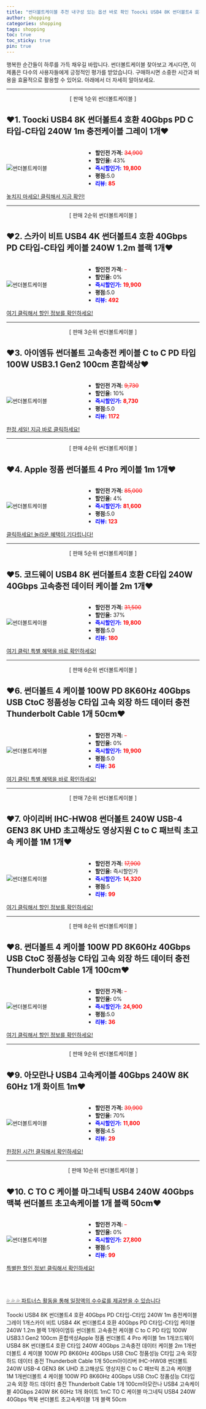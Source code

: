 ```yaml
---
title: "썬더볼트케이블 추천 내구성 있는 옵션 바로 확인 Toocki USB4 8K 썬더볼트4 호환"
author: shopping
categories: shopping
tags: shopping
toc: true
toc_sticky: true
pin: true
---
```

행복한 순간들이 하루를 가득 채우길 바랍니다. 썬더볼트케이블 찾아보고 계시다면, 이 제품은 다수의 사용자들에게 긍정적인 평가를 받았습니다. 구매하시면 소중한 시간과 비용을 효율적으로 활용할 수 있어요. 아래에서 더 자세히 알아보세요.

---
<p class="toplist" style="margin: 0 auto; display: block; width: fit-content;">[ 판매 1순위 썬더볼트케이블 ]</p>

<h2><strong>❤️1. Toocki USB4 8K 썬더볼트4 호환 40Gbps PD C타입-C타입 240W 1m 충전케이블 그레이 1개❤️</strong></h2>

<div style="display: flex; align-items: center;">
    <div style="flex: 0.4;">
        <img src="https://thumbnail9.coupangcdn.com/thumbnails/remote/230x230ex/image/vendor_inventory/5736/f69c6d9416edb758fc50a8a5ff96ad20fd05c305b2e0bc30a752a238ebdb.jpg" alt="썬더볼트케이블" style="max-width: 100%;">
    </div>
    <div style="flex: 0.6; margin-left: 10px;">
        <ul>
            <li><strong>할인전 가격:</strong> <del style="color: red;">34,900</del></li>
            <li><strong>할인율:</strong> 43%</li>
            <li><span style='color:blue'><strong>즉시할인가:</strong></span> <span style='color:red'><strong>19,800</strong></span></li>
            <li><strong>평점:</strong>5.0</li>
            <li><span style='color:blue'><strong>리뷰:</strong></span> <span style='color:red'><strong>85</strong></span></li>
        </ul>
    </div>
</div>
<div class="center">
    <a href="https://selin100587001.github.io?lptag=AF9450613&subid=githubio&pageKey=7865476387&traceid=V0-153&itemId=21473537661&vendorItemId=89136818012" class="myButton">
        놓치지 마세요! 클릭해서 지금 확인!
    </a>
</div>


---
<p class="toplist" style="margin: 0 auto; display: block; width: fit-content;">[ 판매 2순위 썬더볼트케이블 ]</p>

<h2><strong>❤️2. 스카이 비트 USB4 4K 썬더볼트4 호환 40Gbps PD C타입-C타입 케이블 240W 1.2m 블랙 1개❤️</strong></h2>

<div style="display: flex; align-items: center;">
    <div style="flex: 0.4;">
        <img src="https://thumbnail6.coupangcdn.com/thumbnails/remote/230x230ex/image/rs_quotation_api/evnkusi8/dfde1042f631406fa3b96e32d3427ffb.jpg" alt="썬더볼트케이블" style="max-width: 100%;">
    </div>
    <div style="flex: 0.6; margin-left: 10px;">
        <ul>
            <li><strong>할인전 가격:</strong> <del style="color: red;">-</del></li>
            <li><strong>할인율:</strong> 0%</li>
            <li><span style='color:blue'><strong>즉시할인가:</strong></span> <span style='color:red'><strong>19,900</strong></span></li>
            <li><strong>평점:</strong>5.0</li>
            <li><span style='color:blue'><strong>리뷰:</strong></span> <span style='color:red'><strong>492</strong></span></li>
        </ul>
    </div>
</div>
<div class="center">
    <a href="https://selin100587001.github.io?lptag=AF9450613&subid=githubio&pageKey=6622650639&traceid=V0-153&itemId=15063839897&vendorItemId=82286177622" class="myButton">
        여기 클릭해서 할인 정보를 확인하세요!
    </a>
</div>


---
<p class="toplist" style="margin: 0 auto; display: block; width: fit-content;">[ 판매 3순위 썬더볼트케이블 ]</p>

<h2><strong>❤️3. 아이엠듀 썬더볼트 고속충전 케이블 C to C PD 타입 100W USB3.1 Gen2 100cm 혼합색상❤️</strong></h2>

<div style="display: flex; align-items: center;">
    <div style="flex: 0.4;">
        <img src="https://thumbnail6.coupangcdn.com/thumbnails/remote/230x230ex/image/retail/images/1004584347434077-07fd7c7a-b484-4c0b-a6c2-9d173945814c.jpg" alt="썬더볼트케이블" style="max-width: 100%;">
    </div>
    <div style="flex: 0.6; margin-left: 10px;">
        <ul>
            <li><strong>할인전 가격:</strong> <del style="color: red;">9,730</del></li>
            <li><strong>할인율:</strong> 10%</li>
            <li><span style='color:blue'><strong>즉시할인가:</strong></span> <span style='color:red'><strong>8,730</strong></span></li>
            <li><strong>평점:</strong>5.0</li>
            <li><span style='color:blue'><strong>리뷰:</strong></span> <span style='color:red'><strong>1172</strong></span></li>
        </ul>
    </div>
</div>
<div class="center">
    <a href="https://selin100587001.github.io?lptag=AF9450613&subid=githubio&pageKey=2228239915&traceid=V0-153&itemId=3801217994&vendorItemId=71786192413" class="myButton">
        한정 세일! 지금 바로 클릭하세요!
    </a>
</div>


---
<p class="toplist" style="margin: 0 auto; display: block; width: fit-content;">[ 판매 4순위 썬더볼트케이블 ]</p>

<h2><strong>❤️4. Apple 정품 썬더볼트 4 Pro 케이블 1m 1개❤️</strong></h2>

<div style="display: flex; align-items: center;">
    <div style="flex: 0.4;">
        <img src="https://thumbnail6.coupangcdn.com/thumbnails/remote/230x230ex/image/retail/images/2023/09/18/13/2/b3869c9a-21c4-4821-8338-aca60093bf86.jpg" alt="썬더볼트케이블" style="max-width: 100%;">
    </div>
    <div style="flex: 0.6; margin-left: 10px;">
        <ul>
            <li><strong>할인전 가격:</strong> <del style="color: red;">85,000</del></li>
            <li><strong>할인율:</strong> 4%</li>
            <li><span style='color:blue'><strong>즉시할인가:</strong></span> <span style='color:red'><strong>81,600</strong></span></li>
            <li><strong>평점:</strong>5.0</li>
            <li><span style='color:blue'><strong>리뷰:</strong></span> <span style='color:red'><strong>123</strong></span></li>
        </ul>
    </div>
</div>
<div class="center">
    <a href="https://selin100587001.github.io?lptag=AF9450613&subid=githubio&pageKey=6396255739&traceid=V0-153&itemId=20130420743&vendorItemId=87224456665" class="myButton">
        클릭하세요! 놀라운 혜택이 기다립니다!
    </a>
</div>


---
<p class="toplist" style="margin: 0 auto; display: block; width: fit-content;">[ 판매 5순위 썬더볼트케이블 ]</p>

<h2><strong>❤️5. 코드웨이 USB4 8K 썬더볼트4 호환 C타입 240W 40Gbps 고속충전 데이터 케이블 2m 1개❤️</strong></h2>

<div style="display: flex; align-items: center;">
    <div style="flex: 0.4;">
        <img src="https://thumbnail10.coupangcdn.com/thumbnails/remote/230x230ex/image/vendor_inventory/3330/fef09cd5421bf941bc737e403a9b90eb6add09223ff7ab80f6837e32d244.jpg" alt="썬더볼트케이블" style="max-width: 100%;">
    </div>
    <div style="flex: 0.6; margin-left: 10px;">
        <ul>
            <li><strong>할인전 가격:</strong> <del style="color: red;">31,500</del></li>
            <li><strong>할인율:</strong> 37%</li>
            <li><span style='color:blue'><strong>즉시할인가:</strong></span> <span style='color:red'><strong>19,800</strong></span></li>
            <li><strong>평점:</strong>5.0</li>
            <li><span style='color:blue'><strong>리뷰:</strong></span> <span style='color:red'><strong>180</strong></span></li>
        </ul>
    </div>
</div>
<div class="center">
    <a href="https://selin100587001.github.io?lptag=AF9450613&subid=githubio&pageKey=8087835532&traceid=V0-153&itemId=22831071581&vendorItemId=89879869553" class="myButton">
        여기 클릭! 특별 혜택을 바로 확인하세요!
    </a>
</div>


---
<p class="toplist" style="margin: 0 auto; display: block; width: fit-content;">[ 판매 6순위 썬더볼트케이블 ]</p>

<h2><strong>❤️6. 썬더볼트 4 케이블 100W PD 8K60Hz 40Gbps USB CtoC 정품성능 C타입 고속 외장 하드 데이터 충전 Thunderbolt Cable 1개 50cm❤️</strong></h2>

<div style="display: flex; align-items: center;">
    <div style="flex: 0.4;">
        <img src="https://thumbnail10.coupangcdn.com/thumbnails/remote/230x230ex/image/vendor_inventory/18c9/5751fd510979394a3e05d5fd575846e61f7c7ddf03b90d0f7dbbb57c7981.png" alt="썬더볼트케이블" style="max-width: 100%;">
    </div>
    <div style="flex: 0.6; margin-left: 10px;">
        <ul>
            <li><strong>할인전 가격:</strong> <del style="color: red;">-</del></li>
            <li><strong>할인율:</strong> 0%</li>
            <li><span style='color:blue'><strong>즉시할인가:</strong></span> <span style='color:red'><strong>19,900</strong></span></li>
            <li><strong>평점:</strong>5.0</li>
            <li><span style='color:blue'><strong>리뷰:</strong></span> <span style='color:red'><strong>36</strong></span></li>
        </ul>
    </div>
</div>
<div class="center">
    <a href="https://selin100587001.github.io?lptag=AF9450613&subid=githubio&pageKey=7714489696&traceid=V0-153&itemId=20687633748&vendorItemId=87759334558" class="myButton">
        여기 클릭! 특별 혜택을 바로 확인하세요!
    </a>
</div>


---
<p class="toplist" style="margin: 0 auto; display: block; width: fit-content;">[ 판매 7순위 썬더볼트케이블 ]</p>

<h2><strong>❤️7. 아이리버 IHC-HW08 썬더볼트 240W USB-4 GEN3 8K UHD 초고해상도 영상지원 C to C 패브릭 초고속 케이블 1M 1개❤️</strong></h2>

<div style="display: flex; align-items: center;">
    <div style="flex: 0.4;">
        <img src="https://thumbnail6.coupangcdn.com/thumbnails/remote/230x230ex/image/vendor_inventory/afed/8d9e277c4a62f7ef0d20ebf095208a63760f3e24142e8104e6b4c68323a7.jpg" alt="썬더볼트케이블" style="max-width: 100%;">
    </div>
    <div style="flex: 0.6; margin-left: 10px;">
        <ul>
            <li><strong>할인전 가격:</strong> <del style="color: red;">17,900</del></li>
            <li><strong>할인율:</strong> 즉시할인가</li>
            <li><span style='color:blue'><strong>즉시할인가:</strong></span> <span style='color:red'><strong>14,320</strong></span></li>
            <li><strong>평점:</strong>5</li>
            <li><span style='color:blue'><strong>리뷰:</strong></span> <span style='color:red'><strong>99</strong></span></li>
        </ul>
    </div>
</div>
<div class="center">
    <a href="https://selin100587001.github.io?lptag=AF9450613&subid=githubio&pageKey=8206385680&traceid=V0-153&itemId=23540648975&vendorItemId=90566876949" class="myButton">
        여기 클릭해서 할인 정보를 확인하세요!
    </a>
</div>


---
<p class="toplist" style="margin: 0 auto; display: block; width: fit-content;">[ 판매 8순위 썬더볼트케이블 ]</p>

<h2><strong>❤️8. 썬더볼트 4 케이블 100W PD 8K60Hz 40Gbps USB CtoC 정품성능 C타입 고속 외장 하드 데이터 충전 Thunderbolt Cable 1개 100cm❤️</strong></h2>

<div style="display: flex; align-items: center;">
    <div style="flex: 0.4;">
        <img src="https://thumbnail10.coupangcdn.com/thumbnails/remote/230x230ex/image/vendor_inventory/18c9/5751fd510979394a3e05d5fd575846e61f7c7ddf03b90d0f7dbbb57c7981.png" alt="썬더볼트케이블" style="max-width: 100%;">
    </div>
    <div style="flex: 0.6; margin-left: 10px;">
        <ul>
            <li><strong>할인전 가격:</strong> <del style="color: red;">-</del></li>
            <li><strong>할인율:</strong> 0%</li>
            <li><span style='color:blue'><strong>즉시할인가:</strong></span> <span style='color:red'><strong>24,900</strong></span></li>
            <li><strong>평점:</strong>5.0</li>
            <li><span style='color:blue'><strong>리뷰:</strong></span> <span style='color:red'><strong>36</strong></span></li>
        </ul>
    </div>
</div>
<div class="center">
    <a href="https://selin100587001.github.io?lptag=AF9450613&subid=githubio&pageKey=7714489696&traceid=V0-153&itemId=20687633750&vendorItemId=87807695022" class="myButton">
        여기 클릭해서 할인 정보를 확인하세요!
    </a>
</div>


---
<p class="toplist" style="margin: 0 auto; display: block; width: fit-content;">[ 판매 9순위 썬더볼트케이블 ]</p>

<h2><strong>❤️9. 아모란나 USB4 고속케이블 40Gbps 240W 8K 60Hz 1개 화이트 1m❤️</strong></h2>

<div style="display: flex; align-items: center;">
    <div style="flex: 0.4;">
        <img src="https://thumbnail8.coupangcdn.com/thumbnails/remote/230x230ex/image/vendor_inventory/7e9f/5efc0413608d19721ed33366b5dfeb456796c210ca69bfba6195f4a175a6.jpg" alt="썬더볼트케이블" style="max-width: 100%;">
    </div>
    <div style="flex: 0.6; margin-left: 10px;">
        <ul>
            <li><strong>할인전 가격:</strong> <del style="color: red;">39,900</del></li>
            <li><strong>할인율:</strong> 70%</li>
            <li><span style='color:blue'><strong>즉시할인가:</strong></span> <span style='color:red'><strong>11,800</strong></span></li>
            <li><strong>평점:</strong>4.5</li>
            <li><span style='color:blue'><strong>리뷰:</strong></span> <span style='color:red'><strong>29</strong></span></li>
        </ul>
    </div>
</div>
<div class="center">
    <a href="https://selin100587001.github.io?lptag=AF9450613&subid=githubio&pageKey=7677062702&traceid=V0-153&itemId=21192441215&vendorItemId=88253770642" class="myButton">
        한정된 시간! 클릭해서 확인하세요!
    </a>
</div>


---
<p class="toplist" style="margin: 0 auto; display: block; width: fit-content;">[ 판매 10순위 썬더볼트케이블 ]</p>

<h2><strong>❤️10. C TO C 케이블 마그네틱 USB4 240W 40Gbps 맥북 썬더볼트 초고속케이블 1개 블랙 50cm❤️</strong></h2>

<div style="display: flex; align-items: center;">
    <div style="flex: 0.4;">
        <img src="https://thumbnail6.coupangcdn.com/thumbnails/remote/230x230ex/image/vendor_inventory/4a55/b47a74e9fc3e49f1be867f6a9e74d7d21636651bd427ba7808733e5586b3.jpg" alt="썬더볼트케이블" style="max-width: 100%;">
    </div>
    <div style="flex: 0.6; margin-left: 10px;">
        <ul>
            <li><strong>할인전 가격:</strong> <del style="color: red;">-</del></li>
            <li><strong>할인율:</strong> 0%</li>
            <li><span style='color:blue'><strong>즉시할인가:</strong></span> <span style='color:red'><strong>27,800</strong></span></li>
            <li><strong>평점:</strong>5</li>
            <li><span style='color:blue'><strong>리뷰:</strong></span> <span style='color:red'><strong>99</strong></span></li>
        </ul>
    </div>
</div>
<div class="center">
    <a href="https://selin100587001.github.io?lptag=AF9450613&subid=githubio&pageKey=8243092695&traceid=V0-153&itemId=23721544971&vendorItemId=90746380453" class="myButton">
        특별한 할인 정보! 클릭해서 확인하세요!
    </a>
</div>

<br><br><br>[💦 💦 💦 파트너스 활동을 통해 일정액의 수수료를 제공받을 수 있습니다](https://link.coupang.com/a/bcpT2c)<br><br>Toocki USB4 8K 썬더볼트4 호환 40Gbps PD C타입-C타입 240W 1m 충전케이블 그레이 1개스카이 비트 USB4 4K 썬더볼트4 호환 40Gbps PD C타입-C타입 케이블 240W 1.2m 블랙 1개아이엠듀 썬더볼트 고속충전 케이블 C to C PD 타입 100W USB3.1 Gen2 100cm 혼합색상Apple 정품 썬더볼트 4 Pro 케이블 1m 1개코드웨이 USB4 8K 썬더볼트4 호환 C타입 240W 40Gbps 고속충전 데이터 케이블 2m 1개썬더볼트 4 케이블 100W PD 8K60Hz 40Gbps USB CtoC 정품성능 C타입 고속 외장 하드 데이터 충전 Thunderbolt Cable 1개 50cm아이리버 IHC-HW08 썬더볼트 240W USB-4 GEN3 8K UHD 초고해상도 영상지원 C to C 패브릭 초고속 케이블 1M 1개썬더볼트 4 케이블 100W PD 8K60Hz 40Gbps USB CtoC 정품성능 C타입 고속 외장 하드 데이터 충전 Thunderbolt Cable 1개 100cm아모란나 USB4 고속케이블 40Gbps 240W 8K 60Hz 1개 화이트 1mC TO C 케이블 마그네틱 USB4 240W 40Gbps 맥북 썬더볼트 초고속케이블 1개 블랙 50cm